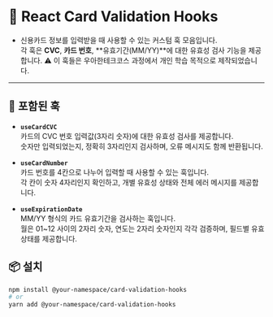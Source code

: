# 🧩 React Card Validation Hooks

- 신용카드 정보를 입력받을 때 사용할 수 있는 커스텀 훅 모음입니다.  
   각 훅은 **CVC**, **카드 번호**, **유효기간(MM/YY)**에 대한 유효성 검사 기능을 제공합니다.
  ⚠️ 이 훅들은 우아한테크코스 과정에서 개인 학습 목적으로 제작되었습니다.

---

## 🔧 포함된 훅

- **`useCardCVC`**  
  카드의 CVC 번호 입력값(3자리 숫자)에 대한 유효성 검사를 제공합니다.  
  숫자만 입력되었는지, 정확히 3자리인지 검사하며, 오류 메시지도 함께 반환됩니다.

- **`useCardNumber`**  
  카드 번호를 4칸으로 나누어 입력할 때 사용할 수 있는 훅입니다.  
  각 칸이 숫자 4자리인지 확인하고, 개별 유효성 상태와 전체 에러 메시지를 제공합니다.

- **`useExpirationDate`**  
  MM/YY 형식의 카드 유효기간을 검사하는 훅입니다.  
  월은 01~12 사이의 2자리 숫자, 연도는 2자리 숫자인지 각각 검증하며, 필드별 유효 상태를 제공합니다.

## 📦 설치

```bash
npm install @your-namespace/card-validation-hooks
# or
yarn add @your-namespace/card-validation-hooks
```
